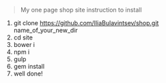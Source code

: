 > My one page shop site
> instruction to install

1. git clone https://github.com/IliaBulavintsev/shop.git name_of_your_new_dir
2. cd site
3. bower i
4. npm i
5. gulp
6. gem install
7. well done!